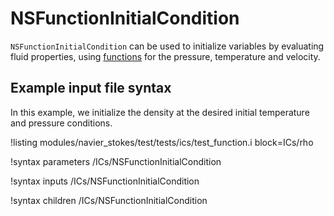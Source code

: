 # NSFunctionInitialCondition

`NSFunctionInitialCondition` can be used to initialize variables by evaluating fluid properties,
using [functions](syntax/Functions/index.md) for the pressure, temperature and velocity.

## Example input file syntax

In this example, we initialize the density at the desired initial temperature and pressure conditions.

!listing modules/navier_stokes/test/tests/ics/test_function.i block=ICs/rho

!syntax parameters /ICs/NSFunctionInitialCondition

!syntax inputs /ICs/NSFunctionInitialCondition

!syntax children /ICs/NSFunctionInitialCondition
